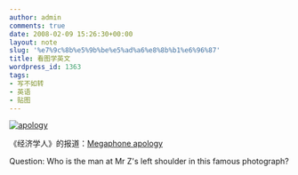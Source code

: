 ```yaml
---
author: admin
comments: true
date: 2008-02-09 15:26:30+00:00
layout: note
slug: '%e7%9c%8b%e5%9b%be%e5%ad%a6%e8%8b%b1%e6%96%87'
title: 看图学英文
wordpress_id: 1363
tags:
- 写不如转
- 英语
- 贴图
---
```


[![apology](http://www.baibanbao.net/wp-content/uploads/2008/02/zhaowen.jpg)](http://www.baibanbao.net/wp-content/uploads/2008/02/zhaowen.jpg)

《经济学人》的报道：[Megaphone apology](http://www.economist.com/displaystory.cfm?story_id=10650768)

Question: Who is the man at Mr Z's left shoulder in this famous photograph? 
